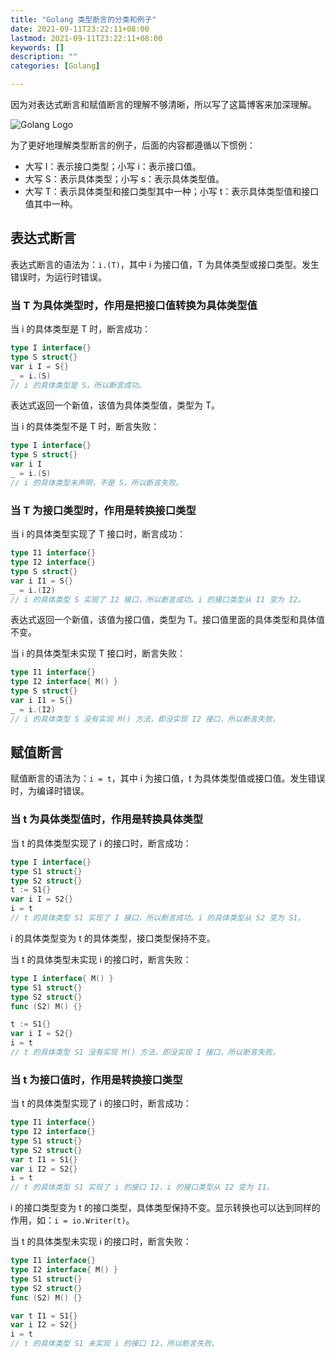 ```yaml
---
title: "Golang 类型断言的分类和例子"
date: 2021-09-11T23:22:11+08:00
lastmod: 2021-09-11T23:22:11+08:00
keywords: []
description: ""
categories: [Golang]

---
```


因为对表达式断言和赋值断言的理解不够清晰，所以写了这篇博客来加深理解。

<!--more-->

![Golang Logo](/images/categories-and-examples-of-type-assertion-in-golang/golang-logo.webp "Golang Logo")

为了更好地理解类型断言的例子，后面的内容都遵循以下惯例：

* 大写 I：表示接口类型；小写 i：表示接口值。
* 大写 S：表示具体类型；小写 s：表示具体类型值。
* 大写 T：表示具体类型和接口类型其中一种；小写 t：表示具体类型值和接口值其中一种。

## 表达式断言

表达式断言的语法为：`i.(T)`，其中 i 为接口值，T 为具体类型或接口类型。发生错误时，为运行时错误。

### 当 T 为具体类型时，作用是把接口值转换为具体类型值

当 i 的具体类型是 T 时，断言成功：

```go
type I interface{}
type S struct{}
var i I = S{}
_ = i.(S)
// i 的具体类型是 S，所以断言成功。
```

表达式返回一个新值，该值为具体类型值，类型为 T。

当 i 的具体类型不是 T 时，断言失败：

```go
type I interface{}
type S struct{}
var i I
_ = i.(S)
// i 的具体类型未声明，不是 S，所以断言失败。
```

### 当 T 为接口类型时，作用是转换接口类型

当 i 的具体类型实现了 T 接口时，断言成功：

```go
type I1 interface{}
type I2 interface{}
type S struct{}
var i I1 = S{}
_ = i.(I2)
// i 的具体类型 S 实现了 I2 接口，所以断言成功。i 的接口类型从 I1 变为 I2。
```

表达式返回一个新值，该值为接口值，类型为 T。接口值里面的具体类型和具体值不变。

当 i 的具体类型未实现 T 接口时，断言失败：

```go
type I1 interface{}
type I2 interface{ M() }
type S struct{}
var i I1 = S{}
_ = i.(I2)
// i 的具体类型 S 没有实现 M() 方法，即没实现 I2 接口，所以断言失败。
```

## 赋值断言

赋值断言的语法为：`i = t`，其中 i 为接口值，t 为具体类型值或接口值。发生错误时，为编译时错误。

### 当 t 为具体类型值时，作用是转换具体类型

当 t 的具体类型实现了 i 的接口时，断言成功：

```go
type I interface{}
type S1 struct{}
type S2 struct{}
t := S1{}
var i I = S2{}
i = t
// t 的具体类型 S1 实现了 I 接口，所以断言成功。i 的具体类型从 S2 变为 S1。
```

i 的具体类型变为 t 的具体类型，接口类型保持不变。

当 t 的具体类型未实现 i 的接口时，断言失败：

```go
type I interface{ M() }
type S1 struct{}
type S2 struct{}
func (S2) M() {}

t := S1{}
var i I = S2{}
i = t
// t 的具体类型 S1 没有实现 M() 方法，即没实现 I 接口，所以断言失败。
```

### 当 t 为接口值时，作用是转换接口类型

当 t 的具体类型实现了 i 的接口时，断言成功：

```go
type I1 interface{}
type I2 interface{}
type S1 struct{}
type S2 struct{}
var t I1 = S1{}
var i I2 = S2{}
i = t
// t 的具体类型 S1 实现了 i 的接口 I2，i 的接口类型从 I2 变为 I1。
```

i 的接口类型变为 t 的接口类型，具体类型保持不变。显示转换也可以达到同样的作用，如：`i = io.Writer(t)`。

当 t 的具体类型未实现 i 的接口时，断言失败：

```go
type I1 interface{}
type I2 interface{ M() }
type S1 struct{}
type S2 struct{}
func (S2) M() {}

var t I1 = S1{}
var i I2 = S2{}
i = t
// t 的具体类型 S1 未实现 i 的接口 I2，所以断言失败。
```